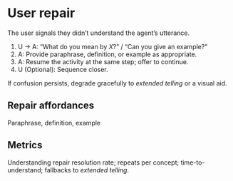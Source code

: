 # User repair

The user signals they didn’t understand the agent’s utterance.

1. U → A: “What do you mean by *X*?” / “Can you give an example?”
2. A: Provide paraphrase, definition, or example as appropriate.
3. A: Resume the activity at the same step; offer to continue.
4. U (Optional): Sequence closer.

If confusion persists, degrade gracefully to *extended telling* or a visual aid.

## Repair affordances
Paraphrase, definition, example

## Metrics
Understanding repair resolution rate; repeats per concept; time-to-understand; fallbacks to *extended telling*.
